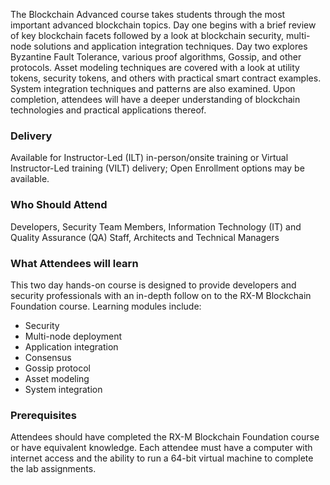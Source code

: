 <!-- Blockchain Advanced -->

The Blockchain Advanced course takes students through the most important advanced blockchain topics. Day one begins with a brief review of key blockchain facets followed by a look at blockchain security, multi-node solutions and application integration techniques. Day two explores Byzantine Fault Tolerance, various proof algorithms, Gossip, and other protocols. Asset modeling techniques are covered with a look at utility tokens, security tokens, and others with practical smart contract examples. System integration techniques and patterns are also examined. Upon completion, attendees will have a deeper understanding of blockchain technologies and practical applications thereof.


### Delivery

Available for Instructor-Led (ILT) in-person/onsite training or Virtual Instructor-Led training (VILT) delivery; Open Enrollment options may be available.


### Who Should Attend

Developers, Security Team Members, Information Technology (IT) and Quality Assurance (QA) Staff, Architects and Technical Managers


### What Attendees will learn

This two day hands-on course is designed to provide developers and security professionals with an in-depth follow on
to the RX-M Blockchain Foundation course. Learning modules include:

- Security
- Multi-node deployment
- Application integration
- Consensus
- Gossip protocol
- Asset modeling
- System integration


### Prerequisites

Attendees should have completed the RX-M Blockchain Foundation course or have equivalent knowledge. Each attendee must
have a computer with internet access and the ability to run a 64-bit virtual machine to complete the lab assignments.
